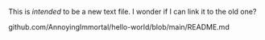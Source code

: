 This is *intended* to be a new text file. I wonder if I can link it to the old one?

github.com/AnnoyingImmortal/hello-world/blob/main/README.md

